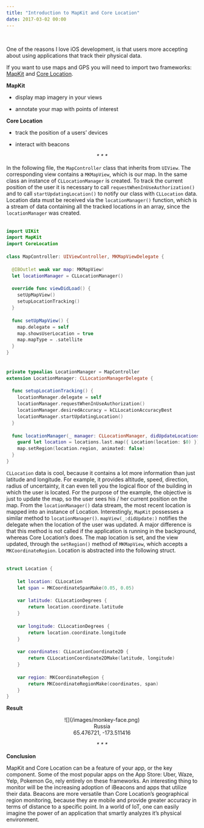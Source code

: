 ```yaml
---
title: "Introduction to MapKit and Core Location"
date: 2017-03-02 00:00
---
```

<br>

One of the reasons I love iOS development, is that users more accepting about using applications that track their physical data.

If you want to use maps and GPS you will need to import two frameworks: [MapKit](https://developer.apple.com/reference/mapkit) and [Core Location](https://developer.apple.com/reference/corelocation).

**MapKit**

- display map imagery in your views

- annotate your map with points of interest

**Core Location**

- track the position of a users’ devices

- interact with beacons

**<center>* * * * *</center>**

In the following file, the `MapController` class that inherits from `UIView`. The corresponding view contains a `MKMapView`, which is our map. In the same class an instance of `CLLocationManager` is created. To track the current position of the user it is necessary to call `requestWhenInUseAuthorization()` and to call `startUpdatingLocation()` to notify our class with `CLLocation` data.
Location data must be received via the `locationManager()` function, which is a stream of data containing all the tracked locations in an array, since the `locationManager` was created.
<br><br>

```swift
import UIKit
import MapKit
import CoreLocation

class MapController: UIViewController, MKMapViewDelegate {

  @IBOutlet weak var map: MKMapView!
  let locationManager = CLLocationManager()

  override func viewDidLoad() {
    setUpMapView()
    setupLocationTracking()
  }

  func setUpMapView() {
    map.delegate = self
    map.showsUserLocation = true
    map.mapType = .satellite
  }
}


private typealias LocationManager = MapController
extension LocationManager: CLLocationManagerDelegate {

  func setupLocationTracking() {
    locationManager.delegate = self
    locationManager.requestWhenInUseAuthorization()
    locationManager.desiredAccuracy = kCLLocationAccuracyBest
    locationManager.startUpdatingLocation()
  }

  func locationManager(_ manager: CLLocationManager, didUpdateLocations locations: [CLLocation]) {
    guard let location = locations.last.map({ Location(location: $0) }) else { return }
    map.setRegion(location.region, animated: false)
  }
}
```

`CLLocation` data is cool, because it contains a lot more information than just latitude and longitude. For example, it provides altitude, speed, direction, radius of uncertainty, it can even tell you the logical floor of the building in which the user is located.
For the purpose of the example, the objective is just to update the map, so the user sees his / her current position on the map. From the `locationManager()` data stream, the most recent location is mapped into an instance of Location.
Interestingly, `MapKit` possesses a similar method to `locationManager()`. `mapView(_:didUpdate:)` notifies the delegate when the location of the user was updated. A major difference is that this method is not called if the application is running in the background, whereas Core Location’s does.
The map location is set, and the view updated, through the `setRegion()` method of `MKMapView`, which accepts a `MKCoordinateRegion`. Location is abstracted into the following struct.
<br><br>

```swift
struct Location {
    
    let location: CLLocation
    let span = MKCoordinateSpanMake(0.05, 0.05)

    var latitude: CLLocationDegrees {
        return location.coordinate.latitude
    }
    
    var longitude: CLLocationDegrees {
        return location.coordinate.longitude
    }
    
    var coordinates: CLLocationCoordinate2D {
        return CLLocationCoordinate2DMake(latitude, longitude)
    }
    
    var region: MKCoordinateRegion {
        return MKCoordinateRegionMake(coordinates, span)
    }
}
```

**Result**
<center>![](/images/monkey-face.png)</center>
<center>Russia</center>
<center>65.476721, -173.511416</center>

**<center>* * * * *</center>**

**Conclusion**

MapKit and Core Location can be a feature of your app, or the key component. Some of the most popular apps on the App Store: Uber, Waze, Yelp, Pokemon Go, rely entirely on these frameworks.
An interesting thing to monitor will be the increasing adoption of iBeacons and apps that utilize their data. Beacons are more versatile than Core Location’s geographical region monitoring, because they are mobile and provide greater accuracy in terms of distance to a specific point. In a world of IoT, one can easily imagine the power of an application that smartly analyzes it’s physical environment.

